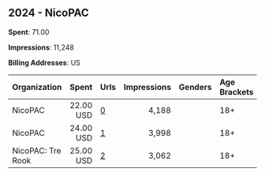 ## 2024 - NicoPAC 
**Spent**: 71.00

**Impressions**: 11,248

**Billing Addresses**: US

|Organization|Spent|Urls|Impressions|Genders|Age Brackets|Country Codes|
|:---|---:|:---|---:|:---|:---|:---|
|NicoPAC|22.00 USD|[0](https://www.snap.com/political-ads/asset/9ba3cd7a04002cf99daf46765ec2def8488b91f28d40fad664e2f2ae0b4bc3c9?mediaType=jpg)|4,188||18+|united states|
|NicoPAC|24.00 USD|[1](https://www.snap.com/political-ads/asset/b71287b714c980de376a42c90e8505c7c7c7d42d5e3dde9cc90033b3b1ded3ec?mediaType=jpg)|3,998||18+|united states|
|NicoPAC: Tre Rook|25.00 USD|[2](https://www.snap.com/political-ads/asset/1f95e9d37187cb71db40a9588456bca611d18de40de40007779fc03ad5524491?mediaType=mp4)|3,062||18+|united states|
